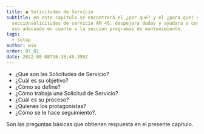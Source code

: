 ```yaml
---
title: ◼ Solicitudes de Servicio
subtitle: en este capitulo se encontrará el ¿por qué? y el ¿para que? de la
  seccionsolicitudes de servicio AM 4G, despejara dudas y ayudara a conocer su
  uso adecuado en cuanto a la seccion programas de mantenimiento.
tags:
  - setup
author: win
order: 07_01
date: 2022-08-08T16:38:48.398Z
---
```


- ¿Qué son las Solicitudes de Servicio?
- ¿Cuál es su objetivo?
- ¿Cómo se define?
- ¿Cómo trabaja una Solicitud de Servicio?
- ¿Cuál es su proceso?
- ¿Quienes los protagonistas?
- ¿Cómo se le hace seguimiento?.

Son las preguntas básicas que obtienen respuesta en  el presente capitulo.
